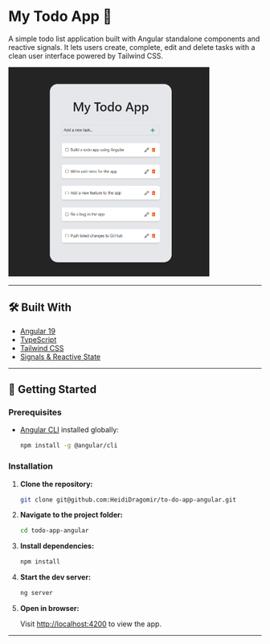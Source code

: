 # My Todo App 📝

A simple todo list application built with Angular standalone components and reactive signals. It lets users create, complete, edit and delete tasks with a clean user interface powered by Tailwind CSS.

<img src="./public/assets/todo-app.png" alt="App Screenshot" width="400"/>

---

## 🛠 Built With

- [Angular 19](https://angular.dev)
- [TypeScript](https://www.typescriptlang.org/)
- [Tailwind CSS](https://tailwindcss.com/)
- [Signals & Reactive State](https://angular.dev/guide/signals)

---

## 🚀 Getting Started

### Prerequisites

- [Angular CLI](https://angular.io/cli) installed globally:

  ```sh
  npm install -g @angular/cli
  ```

### Installation

1. **Clone the repository:**

   ```sh
   git clone git@github.com:HeidiDragomir/to-do-app-angular.git
   ```

2. **Navigate to the project folder:**

   ```sh
   cd todo-app-angular
   ```

3. **Install dependencies:**

   ```sh
   npm install
   ```

4. **Start the dev server:**

   ```sh
   ng server
   ```

5. **Open in browser:**

   Visit [http://localhost:4200](http://localhost:4200) to view the app.

---
